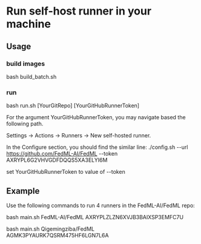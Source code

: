 # Run self-host runner in your machine

## Usage

### build images
bash build_batch.sh

### run
bash run.sh [YourGitRepo] [YourGitHubRunnerToken]

For the argument YourGitHubRunnerToken, you may navigate based the following path.

Settings -> Actions -> Runners -> New self-hosted runner. 

In the Configure section, you should find the similar line:
./config.sh --url https://github.com/FedML-AI/FedML --token AXRYPL6G2VHVGDFDQQS5XA3ELYI6M

set YourGitHubRunnerToken to value of --token

## Example
Use the following commands to run 4 runners in the FedML-AI/FedML repo:

bash main.sh FedML-AI/FedML AXRYPLZLZN6XVJB3BAIXSP3EMFC7U

bash main.sh Qigemingziba/FedML AGMK3PYAURK7QSRM475HF6LGN7L6A

